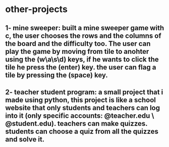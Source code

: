 # other-projects
1- mine sweeper: built a mine sweeper game with c, the user chooses the rows and the columns of the board and the difficulty too. The user can play the game by moving from tile to anohter using the (w\a\s\d) keys, if he wants to click the tile he press the (enter) key. the user can flag a tile by pressing the (space) key.
-------------------------------------------------------------------------------------------
2- teacher student program: a small project that i made using python, this project is like a school website that only students and teachers can log into it (only specific accounts: @teacher.edu \ @student.edu). teachers can make quizzes. students can choose a quiz from all the quizzes and solve it.
-------------------------------------------------------------------------------------------
